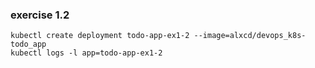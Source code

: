 ### exercise 1.2

```
kubectl create deployment todo-app-ex1-2 --image=alxcd/devops_k8s-todo_app
kubectl logs -l app=todo-app-ex1-2
```
